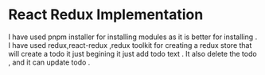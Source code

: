 # React Redux Implementation

I have used pnpm installer for installing modules as it is better for installing .
I have used redux,react-redux ,redux toolkit for creating a redux store that will create a todo it just begining it just add todo text .
It also delete the todo , and it can update todo .
